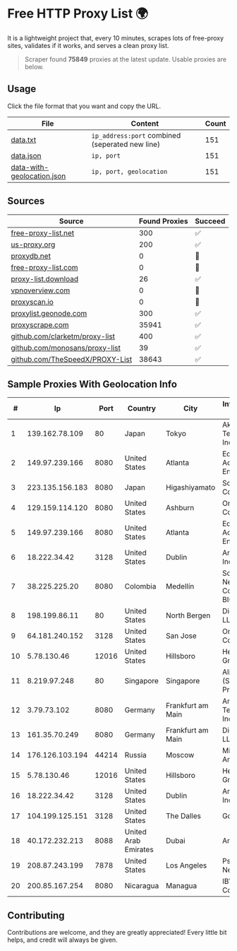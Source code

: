 
# Free HTTP Proxy List 🌍

It is a lightweight project that, every 10 minutes, scrapes lots of free-proxy sites, validates if it works, and serves a clean proxy list.


> Scraper found **75849** proxies at the latest update. Usable proxies are below.

## Usage

Click the file format that you want and copy the URL.


|File|Content|Count|
|----|-------|-----|
|[data.txt](https://raw.githubusercontent.com/themiralay/Proxy-List-World/master/data.txt)|`ip_address:port` combined (seperated new line)|151|
|[data.json](https://raw.githubusercontent.com/themiralay/Proxy-List-World/master/data.json)|`ip, port`|151|
|[data-with-geolocation.json](https://raw.githubusercontent.com/themiralay/Proxy-List-World/master/data-with-geolocation.json)|`ip, port, geolocation`|151|

## Sources

|Source|Found Proxies|Succeed|
|------|-------------|-------|
|[free-proxy-list.net](https://free-proxy-list.net)|300|✅|
|[us-proxy.org](https://www.us-proxy.org)|200|✅|
|[proxydb.net](http://proxydb.net)|0|🚫|
|[free-proxy-list.com](https://free-proxy-list.com/?page=&port=&type%5B%5D=http&type%5B%5D=https&up_time=0&search=Search)|0|🚫|
|[proxy-list.download](https://www.proxy-list.download/HTTP)|26|✅|
|[vpnoverview.com](https://vpnoverview.com/privacy/anonymous-browsing/free-proxy-servers)|0|🚫|
|[proxyscan.io](https://www.proxyscan.io)|0|🚫|
|[proxylist.geonode.com](https://proxylist.geonode.com/api/proxy-list?limit=300&page=1&sort_by=lastChecked&sort_type=desc&protocols=http,https)|300|✅|
|[proxyscrape.com](https://api.proxyscrape.com/v2/?request=displayproxies&protocol=http&timeout=10000&country=all&ssl=all&anonymity=all)|35941|✅|
|[github.com/clarketm/proxy-list](https://raw.githubusercontent.com/clarketm/proxy-list/master/proxy-list-raw.txt)|400|✅|
|[github.com/monosans/proxy-list](https://raw.githubusercontent.com/monosans/proxy-list/main/proxies/http.txt)|39|✅|
|[github.com/TheSpeedX/PROXY-List](https://raw.githubusercontent.com/TheSpeedX/PROXY-List/master/http.txt)|38643|✅|


## Sample Proxies With Geolocation Info

|#|Ip|Port|Country|City|Internet Service Provider|
|-|--|----|-------|----|-------------------------|
|1|139.162.78.109|80|Japan|Tokyo|Akamai Technologies, Inc.|
|2|149.97.239.166|8080|United States|Atlanta|Equinix (EMEA) Acquisition Enterprises B.V.|
|3|223.135.156.183|8080|Japan|Higashiyamato|So-net Corporation|
|4|129.159.114.120|8080|United States|Ashburn|Oracle Corporation|
|5|149.97.239.166|8080|United States|Atlanta|Equinix (EMEA) Acquisition Enterprises B.V.|
|6|18.222.34.42|3128|United States|Dublin|Amazon.com, Inc.|
|7|38.225.225.20|8080|Colombia|Medellín|Somos Networks Colombia S.a.s. BIC|
|8|198.199.86.11|80|United States|North Bergen|DigitalOcean, LLC|
|9|64.181.240.152|3128|United States|San Jose|Oracle Corporation|
|10|5.78.130.46|12016|United States|Hillsboro|Hetzner Online GmbH|
|11|8.219.97.248|80|Singapore|Singapore|Alibaba Cloud (Singapore) Private Limited|
|12|3.79.73.102|8080|Germany|Frankfurt am Main|Amazon Technologies Inc.|
|13|161.35.70.249|8080|Germany|Frankfurt am Main|DigitalOcean, LLC|
|14|176.126.103.194|44214|Russia|Moscow|Miglovets Egor Andreevich|
|15|5.78.130.46|12016|United States|Hillsboro|Hetzner Online GmbH|
|16|18.222.34.42|3128|United States|Dublin|Amazon.com, Inc.|
|17|104.199.125.151|3128|United States|The Dalles|Google LLC|
|18|40.172.232.213|8088|United Arab Emirates|Dubai|Amazon.com|
|19|208.87.243.199|7878|United States|Los Angeles|Psychz Networks|
|20|200.85.167.254|8080|Nicaragua|Managua|IBW Communications|



## Contributing

Contributions are welcome, and they are greatly appreciated! Every
little bit helps, and credit will always be given.

